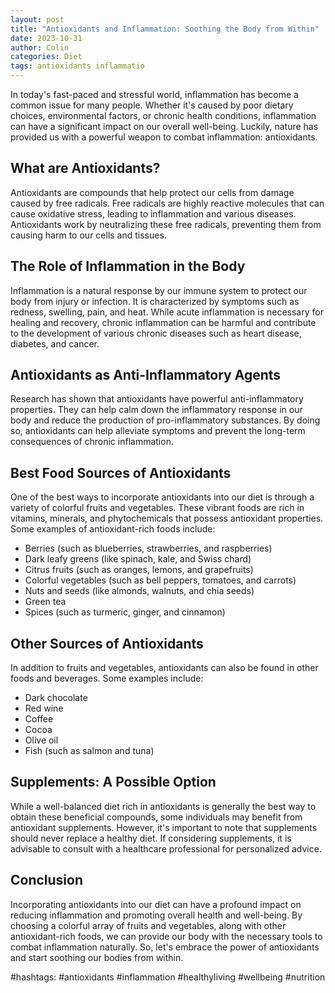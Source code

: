 ```yaml
---
layout: post
title: "Antioxidants and Inflammation: Soothing the Body from Within"
date: 2023-10-31
author: Colin
categories: Diet
tags: antioxidants inflammatio
---
```


In today's fast-paced and stressful world, inflammation has become a common issue for many people. Whether it's caused by poor dietary choices, environmental factors, or chronic health conditions, inflammation can have a significant impact on our overall well-being. Luckily, nature has provided us with a powerful weapon to combat inflammation: antioxidants.

## What are Antioxidants?

Antioxidants are compounds that help protect our cells from damage caused by free radicals. Free radicals are highly reactive molecules that can cause oxidative stress, leading to inflammation and various diseases. Antioxidants work by neutralizing these free radicals, preventing them from causing harm to our cells and tissues.

## The Role of Inflammation in the Body

Inflammation is a natural response by our immune system to protect our body from injury or infection. It is characterized by symptoms such as redness, swelling, pain, and heat. While acute inflammation is necessary for healing and recovery, chronic inflammation can be harmful and contribute to the development of various chronic diseases such as heart disease, diabetes, and cancer.

## Antioxidants as Anti-Inflammatory Agents

Research has shown that antioxidants have powerful anti-inflammatory properties. They can help calm down the inflammatory response in our body and reduce the production of pro-inflammatory substances. By doing so, antioxidants can help alleviate symptoms and prevent the long-term consequences of chronic inflammation.

## Best Food Sources of Antioxidants

One of the best ways to incorporate antioxidants into our diet is through a variety of colorful fruits and vegetables. These vibrant foods are rich in vitamins, minerals, and phytochemicals that possess antioxidant properties. Some examples of antioxidant-rich foods include:

- Berries (such as blueberries, strawberries, and raspberries)
- Dark leafy greens (like spinach, kale, and Swiss chard)
- Citrus fruits (such as oranges, lemons, and grapefruits)
- Colorful vegetables (such as bell peppers, tomatoes, and carrots)
- Nuts and seeds (like almonds, walnuts, and chia seeds)
- Green tea
- Spices (such as turmeric, ginger, and cinnamon)

## Other Sources of Antioxidants

In addition to fruits and vegetables, antioxidants can also be found in other foods and beverages. Some examples include:

- Dark chocolate
- Red wine
- Coffee
- Cocoa
- Olive oil
- Fish (such as salmon and tuna)

## Supplements: A Possible Option

While a well-balanced diet rich in antioxidants is generally the best way to obtain these beneficial compounds, some individuals may benefit from antioxidant supplements. However, it's important to note that supplements should never replace a healthy diet. If considering supplements, it is advisable to consult with a healthcare professional for personalized advice.

## Conclusion

Incorporating antioxidants into our diet can have a profound impact on reducing inflammation and promoting overall health and well-being. By choosing a colorful array of fruits and vegetables, along with other antioxidant-rich foods, we can provide our body with the necessary tools to combat inflammation naturally. So, let's embrace the power of antioxidants and start soothing our bodies from within.

#hashtags: #antioxidants #inflammation #healthyliving #wellbeing #nutrition